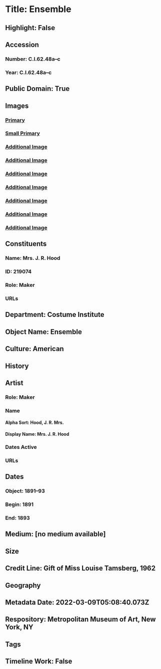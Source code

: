 # Title: Ensemble
## Highlight: False
## Accession
### Number: C.I.62.48a–c
### Year: C.I.62.48a–c
## Public Domain: True
## Images
### [Primary](https://images.metmuseum.org/CRDImages/ci/original/CI62.48a–c_F.jpg)
### [Small Primary](https://images.metmuseum.org/CRDImages/ci/web-large/CI62.48a–c_F.jpg)
### [Additional Image](https://images.metmuseum.org/CRDImages/ci/original/CI62.48a–c_S.jpg)
### [Additional Image](https://images.metmuseum.org/CRDImages/ci/original/CI62.48a–c_B.jpg)
### [Additional Image](https://images.metmuseum.org/CRDImages/ci/original/CI62.48ab_F.jpg)
### [Additional Image](https://images.metmuseum.org/CRDImages/ci/original/CI62.48ab_S.jpg)
### [Additional Image](https://images.metmuseum.org/CRDImages/ci/original/CI62.48ab_B.jpg)
### [Additional Image](https://images.metmuseum.org/CRDImages/ci/original/CI62.48ab_d.jpg)
### [Additional Image](https://images.metmuseum.org/CRDImages/ci/original/CI62.48ab_d2.jpg)
## Constituents
### Name: Mrs. J. R. Hood
### ID: 219074
### Role: Maker
### URLs
## Department: Costume Institute
## Object Name: Ensemble
## Culture: American
## History
## Artist
### Role: Maker
### Name
#### Alpha Sort: Hood, J. R. Mrs.
#### Display Name: Mrs. J. R. Hood
### Dates Active
### URLs
## Dates
### Object: 1891–93
### Begin: 1891
### End: 1893
## Medium: [no medium available]
## Size
## Credit Line: Gift of Miss Louise Tamsberg, 1962
## Geography
## Metadata Date: 2022-03-09T05:08:40.073Z
## Respository: Metropolitan Museum of Art, New York, NY
## Tags
## Timeline Work: False